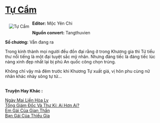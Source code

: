 <a href="https://utruyen.com/truyen/tu-cam/15662/" title="Tự Cẩm"><h1>Tự Cẩm</h1></a><div style="display:table"><img align="right" style="float: left; padding: 10px;" src="https://utruyen.com/images/story/200x260/tu-cam.jpg" alt="Tự Cẩm"><b>Editor:</b> Mộc Yên Chi<p></p><b>Nguồn convert:</b> Tangthuvien<p></p><b>Số chương:</b> Vẫn đang ra<p></p>Trong kinh thành mọi người đều đồn đại rằng ở trong Khương gia thì Tứ tiểu thư nổi tiếng là một đại tuyệt sắc mỹ nhân. Nhưng đáng tiếc là đáng tiếc lúc nàng xinh đẹp nhất lại bị phủ An quốc công chọn trúng.<p></p>Không chỉ vậy mà đêm trước khi Khương Tự xuất giá, vị hôn phu cùng nữ nhân khác nhảy sông tự tử...</div><p><br><b>Truyện Hay Khác :</b></p><a href="https://utruyen.com/truyen/ngay-mai-lien-hoa-ly/21780/" alt="Ngày Mai Liền Hòa Ly">Ngày Mai Liền Hòa Ly</a><br/><a href="https://truyenngontinhay.wordpress.com/2019/10/03/tong-giam-doc-va-thu-ki-ai-hon-ai/" alt="Tổng Giám Đốc Và Thư Kí: Ai Hơn Ai?">Tổng Giám Đốc Và Thư Kí: Ai Hơn Ai?</a><br/><a href="https://github.com/quanluxury/ngontinhhot/tree/master/truyenhay/21783/" alt="Em Gái Của Gian Thần">Em Gái Của Gian Thần</a><br/><a href="https://github.com/quanluxury/ngontinhhot/tree/master/truyenhay/19553/" alt="Bạn Gái Của Thiếu Gia">Bạn Gái Của Thiếu Gia</a><br/>